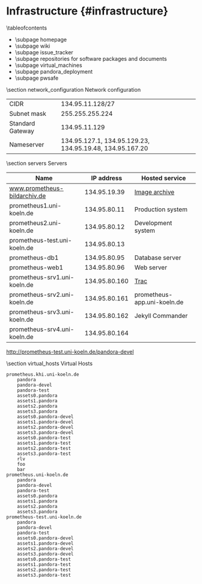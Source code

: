 Infrastructure    {#infrastructure}
==============

\tableofcontents

  - \subpage homepage
  - \subpage wiki
  - \subpage issue_tracker
  - \subpage repositories for software packages and documents
  - \subpage virtual_machines
  - \subpage pandora_deployment
  - \subpage pwsafe

\section network_configuration Network configuration

|  |  |
|------------------|------------------|
| CIDR             | 134.95.11.128/27 |
| Subnet mask      | 255.255.255.224  |
| Standard Gateway | 134.95.11.129    |
| Nameserver       | 134.95.127.1, 134.95.129.23, 134.95.19.48, 134.95.167.20 |


\section servers Servers

| Name                         | IP address   | Hosted service     |
|------------------------------|--------------|--------------------|
| www.prometheus-bildarchiv.de | 134.95.19.39 | [Image archive](http://www.prometheus-bildarchiv.de) |
| prometheus1.uni-koeln.de     | 134.95.80.11 | Production system  |
| prometheus2.uni-koeln.de     | 134.95.80.12 | Development system |
| prometheus-test.uni-koeln.de | 134.95.80.13 |                    |
| prometheus-db1               | 134.95.80.95 | Database server    |
| prometheus-web1              | 134.95.80.96 | Web server         |
| prometheus-srv1.uni-koeln.de | 134.95.80.160 | [Trac](http://prometheus-srv.uni-koeln.de/trac/pandora) |
| prometheus-srv2.uni-koeln.de | 134.95.80.161 | prometheus-app.uni-koeln.de |
| prometheus-srv3.uni-koeln.de | 134.95.80.162 | Jekyll Commander  |
| prometheus-srv4.uni-koeln.de | 134.95.80.164 |  |

http://prometheus-test.uni-koeln.de/pandora-devel

\section virtual_hosts Virtual Hosts

    prometheus.khi.uni-koeln.de
        pandora
        pandora-devel
        pandora-test
        assets0.pandora
        assets1.pandora
        assets2.pandora
        assets3.pandora
        assets0.pandora-devel
        assets1.pandora-devel
        assets2.pandora-devel
        assets3.pandora-devel
        assets0.pandora-test
        assets1.pandora-test
        assets2.pandora-test
        assets3.pandora-test
        rlv
        foo
        bar
    prometheus.uni-koeln.de
        pandora
        pandora-devel
        pandora-test
        assets0.pandora
        assets1.pandora
        assets2.pandora
        assets3.pandora
    prometheus-test.uni-koeln.de
        pandora
        pandora-devel
        pandora-test
        assets0.pandora-devel
        assets1.pandora-devel
        assets2.pandora-devel
        assets3.pandora-devel
        assets0.pandora-test
        assets1.pandora-test
        assets2.pandora-test
        assets3.pandora-test
